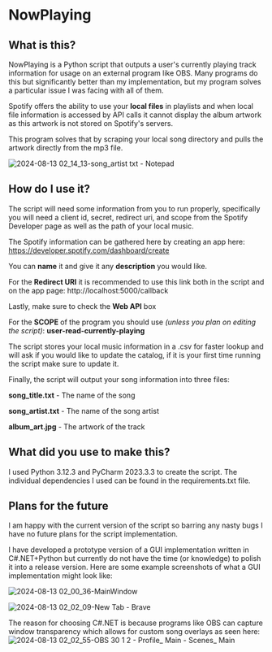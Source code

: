 # NowPlaying

## What is this?

NowPlaying is a Python script that outputs a user's currently playing track information for usage on an external program like OBS. Many programs do this but significantly better than my implementation, but my program solves a particular issue I was facing with all of them. 

Spotify offers the ability to use your **local files** in playlists and when local file information is accessed by API calls it cannot display the album artwork as this artwork is not stored on Spotify's servers. 

This program solves that by scraping your local song directory and pulls the artwork directly from the mp3 file. 

![2024-08-13 02_14_13-song_artist txt - Notepad](https://github.com/user-attachments/assets/23942904-2a74-4af7-94d4-b1e99ec39840)

## How do I use it?

The script will need some information from you to run properly, specifically you will need a client id, secret, redirect uri, and scope from the Spotify Developer page as well as the path of your local music. 

The Spotify information can be gathered here by creating an app here: https://developer.spotify.com/dashboard/create 

You can **name** it and give it any **description** you would like. 

For the **Redirect URI** it is recommended to use this link both in the script and on the app page: http://localhost:5000/callback

Lastly, make sure to check the **Web API** box

For the **SCOPE** of the program you should use *(unless you plan on editing the script)*: **user-read-currently-playing**

The script stores your local music information in a .csv for faster lookup and will ask if you would like to update the catalog, if it is your first time running the script make sure to update it.

Finally, the script will output your song information into three files:

**song_title.txt** - The name of the song

**song_artist.txt** - The name of the song artist

**album_art.jpg** - The artwork of the track

## What did you use to make this?

I used Python 3.12.3 and PyCharm 2023.3.3 to create the script. The individual dependencies I used can be found in the requirements.txt file. 

## Plans for the future 

I am happy with the current version of the script so barring any nasty bugs I have no future plans for the script implementation.

I have developed a prototype version of a GUI implementation written in C#.NET+Python but currently do not have the time (or knowledge) to polish it into a release version. Here are some example screenshots of what a GUI implementation might look like:

![2024-08-13 02_00_36-MainWindow](https://github.com/user-attachments/assets/75cc3a47-577f-4601-87e1-05ebd05c6417)

![2024-08-13 02_02_09-New Tab - Brave](https://github.com/user-attachments/assets/64c86aa2-6f71-4bf0-be52-e816df230875)

The reason for choosing C#.NET is because programs like OBS can capture window transparency which allows for custom song overlays as seen here:
![2024-08-13 02_02_55-OBS 30 1 2 - Profile_ Main - Scenes_ Main](https://github.com/user-attachments/assets/fcd2f6f5-24fd-4e90-83cb-5f2a3755cce3)
